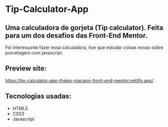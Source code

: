 # Tip-Calculator-App

## Uma calculadora de gorjeta (Tip calculator). Feita para um dos desafios das Front-End Mentor.

Foi interessante fazer essa calculadora, tive que estudar coisas novas sobre porcetagem com javascript.

## Preview site:
https://tip-calculator-app-thales-mariano-front-end-mentor.netlify.app/

## Tecnologias usadas:
- HTML5
- CSS3
- Javascript
